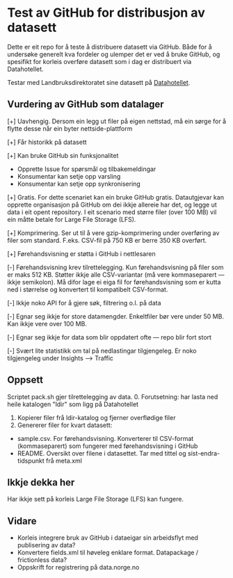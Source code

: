 # Test av GitHub for distribusjon av datasett

Dette er eit repo for å teste å distribuere datasett via GitHub.
Både for å undersøke generelt kva fordeler og ulemper det er ved å bruke GitHub, og spesifikt for korleis overføre datasett som i dag er distribuert via Datahotellet.

Testar med Landbruksdirektoratet sine datasett på [Datahotellet](https://hotell.difi.no/).

## Vurdering av GitHub som datalager

[+] Uavhengig. Dersom ein legg ut filer på eigen nettstad, må ein sørge for å flytte desse når ein byter nettside-plattform

[+] Får historikk på datasett

[+] Kan bruke GitHub sin funksjonalitet
- Opprette Issue for spørsmål og tilbakemeldingar
- Konsumentar kan setje opp varsling
- Konsumentar kan setje opp synkronisering

[+] Gratis. For dette scenariet kan ein bruke GitHub gratis. Datautgjevar kan opprette organisasjon på GitHub om dei ikkje allereie har det, og legge ut data i eit opent repository. I eit scenario med større filer (over 100 MB) vil ein måtte betale for Large File Storage (LFS).

[+] Komprimering. Ser ut til å vere gzip-komprimering under overføring av filer som standard. F.eks. CSV-fil på 750 KB er berre 350 KB overført.

[+] Førehandsvisning er støtta i GitHub i nettlesaren

[-] Førehandsvisning krev tilrettelegging. Kun førehandsvisning på filer som er maks 512 KB. Støtter ikkje alle CSV-variantar (må vere kommaseparert — ikkje semikolon). Må difor lage ei eiga fil for førehandsvisning som er kutta ned i størrelse og konvertert til kompatibelt CSV-format.

[-] Ikkje noko API for å gjere søk, filtrering o.l. på data

[-] Egnar seg ikkje for store datamengder. Enkeltfiler bør vere under 50 MB. Kan ikkje vere over 100 MB.

[-] Egnar seg ikkje for data som blir oppdatert ofte — repo blir fort stort

[-] Svært lite statistikk om tal på nedlastingar tilgjengeleg. Er noko tilgjengeleg under Insights --> Traffic

## Oppsett
Scriptet pack.sh gjer tilrettelegging av data.
0. Forutsetning: har lasta ned heile katalogen "ldir" som ligg på Datahotellet
1. Kopierer filer frå ldir-katalog og fjerner overflødige filer
2. Genererer filer for kvart datasett:
  - sample.csv. For førehandsvisning. Konverterer til CSV-format (kommaseparert) som fungerer med førehandsvisning i GitHub
  - README. Oversikt over filene i datasettet. Tar med tittel og sist-endra-tidspunkt frå meta.xml

## Ikkje dekka her
Har ikkje sett på korleis Large File Storage (LFS) kan fungere.

## Vidare
- Korleis integrere bruk av GitHub i dataeigar sin arbeidsflyt med publisering av data?
- Konvertere fields.xml til høveleg enklare format. Datapackage / frictionless data?
- Oppskrift for registrering på data.norge.no